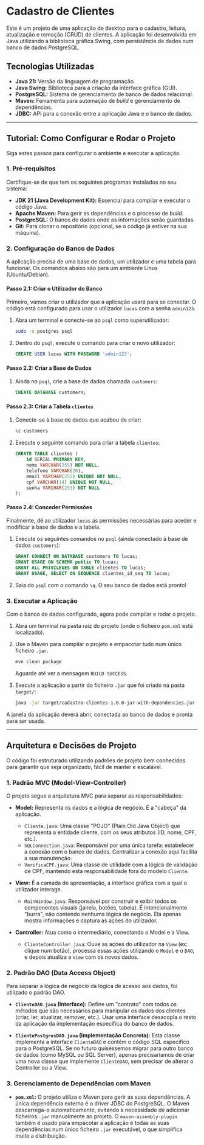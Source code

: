 # Cadastro de Clientes 

Este é um projeto de uma aplicação de desktop para o cadastro, leitura, atualização e remoção (CRUD) de clientes. A aplicação foi desenvolvida em Java utilizando a biblioteca gráfica Swing, com persistência de dados num banco de dados PostgreSQL.

## Tecnologias Utilizadas

* **Java 21:** Versão da linguagem de programação.
* **Java Swing:** Biblioteca para a criação da interface gráfica (GUI).
* **PostgreSQL:** Sistema de gerenciamento de banco de dados relacional.
* **Maven:** Ferramenta para automação de *build* e gerenciamento de dependências.
* **JDBC:** API para a conexão entre a aplicação Java e o banco de dados.

---

## Tutorial: Como Configurar e Rodar o Projeto

Siga estes passos para configurar o ambiente e executar a aplicação.

### 1. Pré-requisitos

Certifique-se de que tem os seguintes programas instalados no seu sistema:

* **JDK 21 (Java Development Kit):** Essencial para compilar e executar o código Java.
* **Apache Maven:** Para gerir as dependências e o processo de *build*.
* **PostgreSQL:** O banco de dados onde as informações serão guardadas.
* **Git:** Para clonar o repositório (opcional, se o código já estiver na sua máquina).

### 2. Configuração do Banco de Dados

A aplicação precisa de uma base de dados, um utilizador e uma tabela para funcionar. Os comandos abaixo são para um ambiente Linux (Ubuntu/Debian).

#### Passo 2.1: Criar o Utilizador do Banco

Primeiro, vamos criar o utilizador que a aplicação usará para se conectar. O código está configurado para usar o utilizador `lucas` com a senha `admin123`.

1.  Abra um terminal e conecte-se ao `psql` como superutilizador:
    ```bash
    sudo -u postgres psql
    ```

2.  Dentro do `psql`, execute o comando para criar o novo utilizador:
    ```sql
    CREATE USER lucas WITH PASSWORD 'admin123';
    ```

#### Passo 2.2: Criar a Base de Dados

1.  Ainda no `psql`, crie a base de dados chamada `customers`:
    ```sql
    CREATE DATABASE customers;
    ```

#### Passo 2.3: Criar a Tabela `clientes`

1.  Conecte-se à base de dados que acabou de criar:
    ```sql
    \c customers
    ```

2.  Execute o seguinte comando para criar a tabela `clientes`:
    ```sql
    CREATE TABLE clientes (
        id SERIAL PRIMARY KEY,
        nome VARCHAR(255) NOT NULL,
        telefone VARCHAR(20),
        email VARCHAR(255) UNIQUE NOT NULL,
        cpf VARCHAR(14) UNIQUE NOT NULL,
        senha VARCHAR(255) NOT NULL
    );
    ```

#### Passo 2.4: Conceder Permissões

Finalmente, dê ao utilizador `lucas` as permissões necessárias para aceder e modificar a base de dados e a tabela.

1.  Execute os seguintes comandos no `psql` (ainda conectado à base de dados `customers`):
    ```sql
    GRANT CONNECT ON DATABASE customers TO lucas;
    GRANT USAGE ON SCHEMA public TO lucas;
    GRANT ALL PRIVILEGES ON TABLE clientes TO lucas;
    GRANT USAGE, SELECT ON SEQUENCE clientes_id_seq TO lucas;
    ```

2.  Saia do `psql` com o comando `\q`. O seu banco de dados está pronto!

### 3. Executar a Aplicação

Com o banco de dados configurado, agora pode compilar e rodar o projeto.

1.  Abra um terminal na pasta raiz do projeto (onde o ficheiro `pom.xml` está localizado).

2.  Use o Maven para compilar o projeto e empacotar tudo num único ficheiro `.jar`.
    ```bash
    mvn clean package
    ```
    Aguarde até ver a mensagem `BUILD SUCCESS`.

3.  Execute a aplicação a partir do ficheiro `.jar` que foi criado na pasta `target/`:
    ```bash
    java -jar target/cadastro-clientes-1.0.0-jar-with-dependencies.jar
    ```

A janela da aplicação deverá abrir, conectada ao banco de dados e pronta para ser usada.

---

## Arquitetura e Decisões de Projeto

O código foi estruturado utilizando padrões de projeto bem conhecidos para garantir que seja organizado, fácil de manter e escalável.

### 1. Padrão MVC (Model-View-Controller)

O projeto segue a arquitetura MVC para separar as responsabilidades:

* **Model:** Representa os dados e a lógica de negócio. É a "cabeça" da aplicação.
    * `Cliente.java`: Uma classe "POJO" (Plain Old Java Object) que representa a entidade cliente, com os seus atributos (ID, nome, CPF, etc.).
    * `SQLConnection.java`: Responsável por uma única tarefa: estabelecer a conexão com o banco de dados. Centralizar a conexão aqui facilita a sua manutenção.
    * `VerificaCPF.java`: Uma classe de utilidade com a lógica de validação de CPF, mantendo esta responsabilidade fora do modelo `Cliente`.

* **View:** É a camada de apresentação, a interface gráfica com a qual o utilizador interage.
    * `MainWindow.java`: Responsável por construir e exibir todos os componentes visuais (janela, botões, tabela). É intencionalmente "burra", não contendo nenhuma lógica de negócio. Ela apenas mostra informações e captura as ações do utilizador.

* **Controller:** Atua como o intermediário, conectando o Model e a View.
    * `ClienteController.java`: Ouve as ações do utilizador na `View` (ex: clique num botão), processa essas ações utilizando o `Model` e o `DAO`, e depois atualiza a `View` com os novos dados.

### 2. Padrão DAO (Data Access Object)

Para separar a lógica de negócio da lógica de acesso aos dados, foi utilizado o padrão DAO.

* **`ClienteDAO.java` (Interface):** Define um "contrato" com todos os métodos que são necessários para manipular os dados dos clientes (criar, ler, atualizar, remover, etc.). Usar uma interface desacopla o resto da aplicação da implementação específica do banco de dados.

* **`ClientePostgresDAO.java` (Implementação Concreta):** Esta classe implementa a interface `ClienteDAO` e contém o código SQL específico para o PostgreSQL. Se no futuro quiséssemos migrar para outro banco de dados (como MySQL ou SQL Server), apenas precisaríamos de criar uma nova classe que implemente `ClienteDAO`, sem precisar de alterar o Controller ou a View.

### 3. Gerenciamento de Dependências com Maven

* **`pom.xml`:** O projeto utiliza o Maven para gerir as suas dependências. A única dependência externa é o driver JDBC do PostgreSQL. O Maven descarrega-o automaticamente, evitando a necessidade de adicionar ficheiros `.jar` manualmente ao projeto. O `maven-assembly-plugin` também é usado para empacotar a aplicação e todas as suas dependências num único ficheiro `.jar` executável, o que simplifica muito a distribuição.
